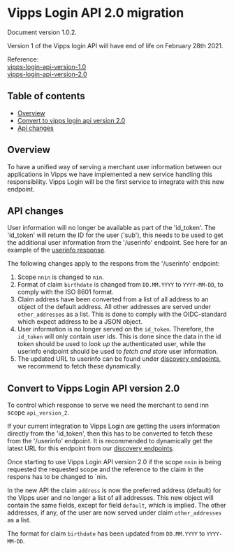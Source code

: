 # Vipps Login API 2.0 migration

Document version 1.0.2.

Version 1 of the Vipps login API will have end of life on February 28th 2021.

Reference:\
[vipps-login-api-version-1.0](versions/1.0/vipps-login-api.md)\
[vipps-login-api-version-2.0](vipps-login-api.md)

## Table of contents
* [Overview](#overview)
* [Convert to vipps login api version 2.0](#convert-to-vipps-login-api-version-20)
* [Api changes](#api-changes)

## Overview
To have a unified way of serving a merchant user information between our applications in Vipps we have implemented a new service handling this responsibility.
Vipps Login will be the first service to integrate with this new endpoint.

## API changes
User information will no longer be available as part of the 'id_token'. The 'id_token' will return the ID for the user ('sub'), this needs to be used to get the additional user information from the '/userinfo' endpoint. See here for an example of the [userinfo response](https://vippsas.github.io/vipps-login-api/#/public/userinfo).

The following changes apply to the respons from the '/userinfo' endpoint:
1. Scope `nnin` is changed to `nin`.
2. Format of claim `birthdate` is changed from `DD.MM.YYYY` to `YYYY-MM-DD`, to comply with the ISO 8601 format.
3. Claim address have been converted from a list of all address to an object of the default address. All other addresses are served under `other_addresses` as a list. 
This is done to comply with the OIDC-standard which expect address to be a JSON object.
4. User information is no longer served on the `id_token`. Therefore, the `id_token` will only contain user ids. 
This is done since the data in the id token should be used to _look up_ the authenticated user, while the userinfo endpoint should be used to _fetch and store_ user information.   
5. The updated URL to userinfo can be found under [discovery endpoints](vipps-login-api.md#openid-connect-discovery-endpoint), we recommend to fetch these dynamically.


## Convert to Vipps Login API version 2.0

To control which response to serve we need the merchant to send inn scope `api_version_2`.

If your current integration to Vipps Login are getting the users information directly from the 'id_token', then this has to be converted to fetch these from the '/userinfo' endpoint. It is recommended to dynamically get the latest URL for this endpoint from our [discovery endpoints]( https://github.com/vippsas/vipps-login-api/blob/master/vipps-login-api.md#openid-connect-discovery-endpoint).

Once starting to use Vipps Login API version 2.0 if the scope `nnin` is being requested the requested scope and the reference to the claim in the respons has to be changed to `nin.

In the new API the claim `address` is now the preferred address (default) for the Vipps user and no longer a list of all addresses.
This new object will contain the same fields, except for field `default`, which is implied.
The other addresses, if any, of the user are now served under claim `other_addresses` as a list.

The format for claim `birthdate` has been updated from `DD.MM.YYYY` to `YYYY-MM-DD`.
